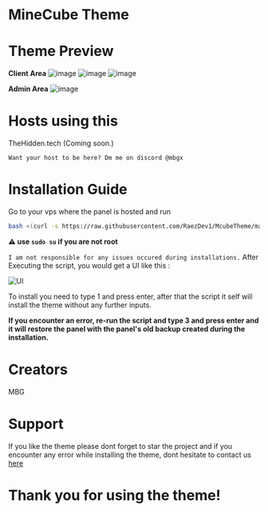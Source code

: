 # MineCube Theme

# Theme Preview

**Client Area**
![image](https://github.com/MBG1337/McubeTheme/assets/108623200/1b682be2-3e65-4775-a9de-9e8e063808ce)
![image](https://github.com/MBG1337/McubeTheme/assets/108623200/9981bb32-ce96-4c39-97e0-b8e1ab29db64)
![image](https://github.com/MBG1337/McubeTheme/assets/108623200/28bcc885-53dd-4f98-818f-bd6c20fcb325)

**Admin Area**
![image](https://github.com/MBG1337/McubeTheme/assets/108623200/0aaccc5e-cf2c-48dc-9286-3dff9c21d74b)


# Hosts using this
TheHidden.tech (Coming soon.)

`Want your host to be here? Dm me on discord @mbgx`

# Installation Guide

Go to your vps where the panel is hosted and run
```sh
bash <(curl -s https://raw.githubusercontent.com/RaezDev1/McubeTheme/main/install.sh)
 ```
**⚠️ use `sudo su` if you are not root**

`I am not responsible for any issues occured during installations.`
After Executing the script, you would get a UI like this :

![UI](https://media.discordapp.net/attachments/954377411041054750/1079437328596082759/image.png)

To install you need to type 1 and press enter, after that the script it self will install the theme without any further inputs.

**If you encounter an error, re-run the script and type 3 and press enter and it will restore the panel with the panel's old backup created during the installation.**

# Creators
MBG

# Support
If you like the theme please dont forget to star the project and if you encounter any error while installing the theme, dont hesitate to contact us [here](https://discord.gg/minecube)

# Thank you for using the theme!
